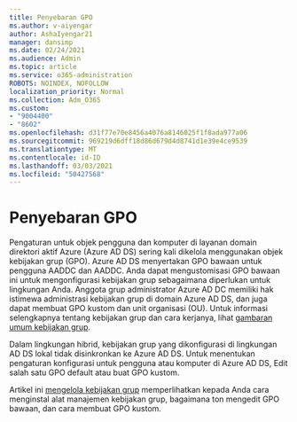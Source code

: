 ```yaml
---
title: Penyebaran GPO
ms.author: v-aiyengar
author: AshaIyengar21
manager: dansimp
ms.date: 02/24/2021
ms.audience: Admin
ms.topic: article
ms.service: o365-administration
ROBOTS: NOINDEX, NOFOLLOW
localization_priority: Normal
ms.collection: Adm_O365
ms.custom:
- "9004400"
- "8602"
ms.openlocfilehash: d31f77e70e8456a4076a8146025f1f8ada977a06
ms.sourcegitcommit: 969219d6dff18d86d679d4d8741d1e39e4ce9539
ms.translationtype: MT
ms.contentlocale: id-ID
ms.lasthandoff: 03/03/2021
ms.locfileid: "50427568"
---
```

# <a name="gpo-deployment"></a>Penyebaran GPO

Pengaturan untuk objek pengguna dan komputer di layanan domain direktori aktif Azure (Azure AD DS) sering kali dikelola menggunakan objek kebijakan grup (GPO). Azure AD DS menyertakan GPO bawaan untuk pengguna AADDC dan AADDC. Anda dapat mengustomisasi GPO bawaan ini untuk mengonfigurasi kebijakan grup sebagaimana diperlukan untuk lingkungan Anda. Anggota grup administrator Azure AD DC memiliki hak istimewa administrasi kebijakan grup di domain Azure AD DS, dan juga dapat membuat GPO kustom dan unit organisasi (OU). Untuk informasi selengkapnya tentang kebijakan grup dan cara kerjanya, lihat [gambaran umum kebijakan grup](https://docs.microsoft.com/previous-versions/windows/it-pro/windows-server-2012-R2-and-2012/hh831791(v=ws.11)).

Dalam lingkungan hibrid, kebijakan grup yang dikonfigurasi di lingkungan AD DS lokal tidak disinkronkan ke Azure AD DS. Untuk menentukan pengaturan konfigurasi untuk pengguna atau komputer di Azure AD DS, Edit salah satu GPO default atau buat GPO kustom.

Artikel ini [mengelola kebijakan grup](https://docs.microsoft.com/azure/active-directory-domain-services/manage-group-policy) memperlihatkan kepada Anda cara menginstal alat manajemen kebijakan grup, bagaimana ton mengedit GPO bawaan, dan cara membuat GPO kustom.
